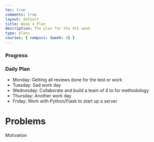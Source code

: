 ```yaml
---
toc: true
comments: true
layout: default
title: Week 4 Plan 
description: The plan for the 4th week
type: plans
courses: { compsci: {week: 4} }
---
```



### Progress


### Daily Plan
- Monday: Getting all reviews done for the test or work
- Tuesday: Sad work day
- Wednesday: Collaborate and build a team of 4 to for methodology
- Thursday: Another work day
- Friday: Work with Python/Flask to start up a server

# Problems
Motivation
